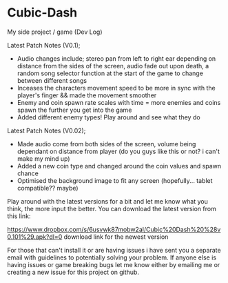 # Cubic-Dash
My side project / game (Dev Log)

Latest Patch Notes (V0.1); 
- Audio changes include; stereo pan from left to right ear depending on distance from the sides of the screen, audio fade out upon death, a random song selector function at the start of the game to change between different songs
- Inceases the characters movement speed to be more in sync with the player's finger && made the movement smoother
- Enemy and coin spawn rate scales with time = more enemies and coins spawn the further you get into the game
- Added different enemy types! Play around and see what they do

Latest Patch Notes (V0.02);
- Made audio come from both sides of the screen, volume being dependant on distance from player (do you guys like this or not? i can't make my mind up)
- Added a new coin type and changed around the coin values and spawn chance 
- Optimised the background image to fit any screen (hopefully... tablet compatible?? maybe)
 
Play around with the latest versions for a bit and let me know what you think, the more input the better. You can download the latest version from this link:

https://www.dropbox.com/s/6usvwk87mobw2al/Cubic%20Dash%20%28v0.101%29.apk?dl=0 download link for the newest version 

For those that can't install it or are having issues i have sent you a separate email with guidelines to potentially solving your problem. If anyone else is having issues or game breaking bugs let me know either by emailing me or creating a new issue for this project on github.

